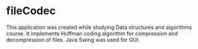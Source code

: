 # fileCodec
This application was created while studying Data structures and algorithms course. It implements Huffman coding algorithm for compression and decompression of files. Java Swing was used for GUI.

